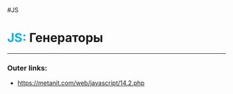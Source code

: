 #JS
# <font color="#00b0f0">JS:</font> Генераторы
---
### Outer links:
- https://metanit.com/web/javascript/14.2.php